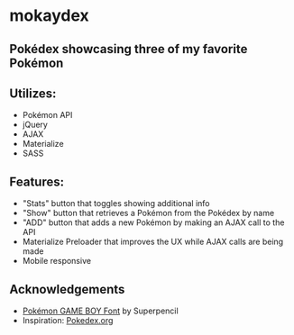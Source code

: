 # mokaydex
## Pokédex showcasing three of my favorite Pokémon
## Utilizes:
* Pokémon API
* jQuery
* AJAX
* Materialize
* SASS

## Features:
* "Stats" button that toggles showing additional info
* "Show" button that retrieves a Pokémon from the Pokédex by name
* "ADD" button that adds a new Pokémon by making an AJAX call to the API
* Materialize Preloader that improves the UX while AJAX calls are being made
* Mobile responsive

## Acknowledgements
* [Pokémon GAME BOY Font](https://github.com/Superpencil/pokemon-font/) by Superpencil
* Inspiration: [Pokedex.org](https://www.pokedex.org/)
